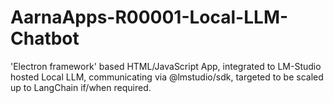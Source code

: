 # AarnaApps-R00001-Local-LLM-Chatbot
'Electron framework' based HTML/JavaScript App, integrated to LM-Studio hosted Local LLM, communicating via @lmstudio/sdk, targeted to be scaled up to LangChain if/when required. 
